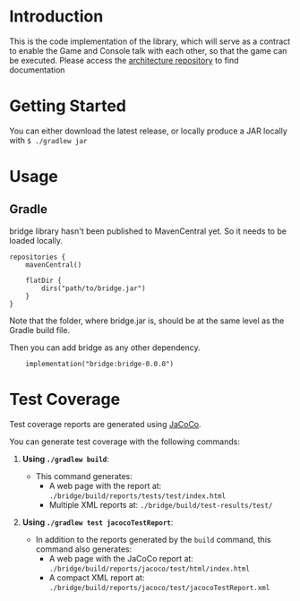 # Introduction

This is the code implementation of the library, which will serve as a contract to enable the Game and Console talk with each other, so that the game can be executed.
Please access the [architecture repository](https://github.com/Pending-Name-21/arquitecture) to find documentation

# Getting Started
You can either download the latest release, or locally produce a JAR locally with  `$ ./gradlew jar`

# Usage
## Gradle

bridge library hasn't been published to MavenCentral yet. So it needs to be loaded locally.

```
repositories {
    mavenCentral()

    flatDir {
        dirs("path/to/bridge.jar")
    }
}
```

Note that the folder, where bridge.jar is, should be at the same level as the Gradle build file.

Then you can add bridge as any other dependency.

`    implementation("bridge:bridge-0.0.0")`

# Test Coverage

Test coverage reports are generated using [JaCoCo](https://www.eclemma.org/jacoco/).

You can generate test coverage with the following commands:

1. **Using `./gradlew build`**:
    - This command generates:
      - A web page with the report at: `./bridge/build/reports/tests/test/index.html`
      - Multiple XML reports at: `./bridge/build/test-results/test/`

2. **Using `./gradlew test jacocoTestReport`**:
    - In addition to the reports generated by the `build` command, this command also generates:
      - A web page with the JaCoCo report at: `./bridge/build/reports/jacoco/test/html/index.html`
      - A compact XML report at: `./bridge/build/reports/jacoco/test/jacocoTestReport.xml`

